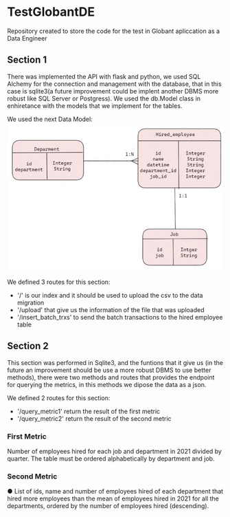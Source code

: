 # TestGlobantDE
Repository created to store the code for the test in Globant apliccation as a Data Engineer

## Section 1
There was implemented the API with flask and python, we used SQL Alchemy for the connection and management with the database, that in this case is sqlite3(a future improvement could be implent another DBMS more robust like SQL Server or Postgress). We used the db.Model class in enhiretance with the models that we implement for the tables. 

We used the next Data Model:
![Data Model](ERD.JPG)


We defined 3 routes for this section:
+ '/' is our index and it should be used to upload the csv to the data migration
+ '/upload' that give us the information of the file that was uploaded
+ '/insert_batch_trxs' to send the batch transactions to the hired employee table

## Section 2
This section was performed in Sqlite3, and the funtions that it give us (in the future an improvement should be use a more robust DBMS to use better methods), there were two methods and routes that provides the endpoint for querying the metrics, in this methods we dipose the data as a json.

We defined 2 routes for this section:
+ '/query_metric1' return the result of the first metric
+ '/query_metric2' return the result of the second metric

### First Metric
Number of employees hired for each job and department in 2021 divided by quarter. The
table must be ordered alphabetically by department and job.

### Second Metric
● List of ids, name and number of employees hired of each department that hired more
employees than the mean of employees hired in 2021 for all the departments, ordered
by the number of employees hired (descending).
